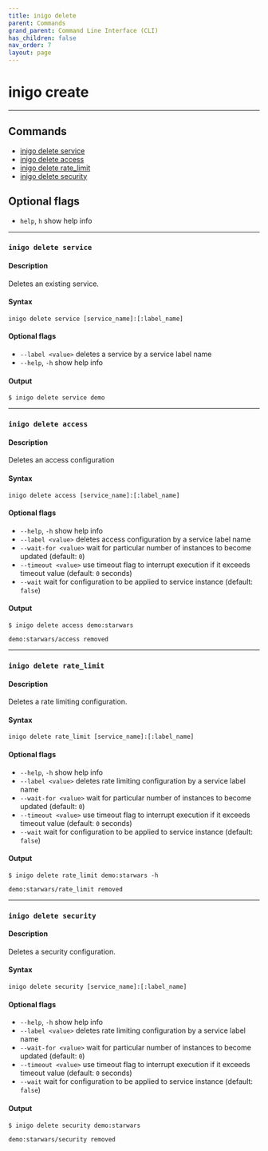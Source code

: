 ```yaml
---
title: inigo delete
parent: Commands
grand_parent: Command Line Interface (CLI)
has_children: false
nav_order: 7
layout: page
---
```


# inigo create
---

## Commands
- [inigo delete service](#inigo-delete-service)
- [inigo delete access](#inigo-delete-access)
- [inigo delete rate_limit](#inigo-delete-rate_limit)
- [inigo delete security](#inigo-delete-security)

## Optional flags
* `help`, `h`
show help info

---

### ```inigo delete service```
#### **Description**
Deletes an existing service.

#### **Syntax**
```
inigo delete service [service_name]:[:label_name]
```

#### Optional flags
* `--label <value>`
deletes a service by a service label name
* `--help`, `-h`
show help info


#### **Output**
```
$ inigo delete service demo
```

---

### ```inigo delete access```
#### **Description**
Deletes an access configuration

#### **Syntax**
```
inigo delete access [service_name]:[:label_name]
```

#### Optional flags
* `--help`, `-h`
show help info
* `--label <value>`
deletes access configuration by a service label name
* `--wait-for <value>`
wait for particular number of instances to become updated (default: `0`)
* `--timeout <value>`
use timeout flag to interrupt execution if it exceeds timeout value (default: `0` seconds)
* `--wait`
wait for configuration to be applied to service instance (default: `false`)


#### **Output**
```
$ inigo delete access demo:starwars

demo:starwars/access removed
```

---

### ```inigo delete rate_limit```
#### **Description**
Deletes a rate limiting configuration.

#### **Syntax**
```
inigo delete rate_limit [service_name]:[:label_name]
```

#### Optional flags
* `--help`, `-h`
show help info
* `--label <value>`
deletes rate limiting configuration by a service label name
* `--wait-for <value>`
wait for particular number of instances to become updated (default: `0`)
* `--timeout <value>`
use timeout flag to interrupt execution if it exceeds timeout value (default: `0` seconds)
* `--wait`
wait for configuration to be applied to service instance (default: `false`)


#### **Output**
```
$ inigo delete rate_limit demo:starwars -h

demo:starwars/rate_limit removed
```


---

### ```inigo delete security```
#### **Description**
Deletes a security configuration.

#### **Syntax**
```
inigo delete security [service_name]:[:label_name]
```

#### Optional flags
* `--help`, `-h`
show help info
* `--label <value>`
deletes rate limiting configuration by a service label name
* `--wait-for <value>`
wait for particular number of instances to become updated (default: `0`)
* `--timeout <value>`
use timeout flag to interrupt execution if it exceeds timeout value (default: `0` seconds)
* `--wait`
wait for configuration to be applied to service instance (default: `false`)


#### **Output**
```
$ inigo delete security demo:starwars

demo:starwars/security removed
```

